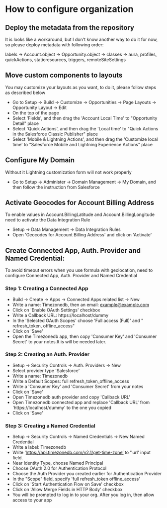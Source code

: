# How to configure organization

## Deploy the metadata from the repository

It is looks like a workaround, but I don't know another way to do it for now, 
so please deploy metadata with following order:

labels -> Account.object -> Opportunity.object -> classes -> aura, profiles, quickActions, staticresources, triggers, remoteSiteSettings

## Move custom components to layouts

You may customize your layouts as you want, to do it, please follow steps as described below

- Go to Setup -> Build -> Customize -> Opportunities -> Page Layouts -> Opportunity Layout -> Edit
- On the top of the page
- Select 'Fields', and then drag the 'Account Local Time' to "Opportunity Detail" place
- Select 'Quick Actions', and then drag the 'Local time' to "Quick Actions in the Salesforce Classic Publisher" place
- Select 'Mobile & Lightning Actions', and then drag the 'Customize local time' to "Salesforce Mobile and Lightning Experience Actions" place
		
## Configure My Domain

Without it Lightning customization form will not work properly
	
- Go to Setup -> Administer -> Domain Management -> My Domain, and then follow the instruction from Salesforce

## Activate Geocodes for Account Billing Address

To enable values in Account.BillingLatitude and Account.BillingLongitude need to activate the Data Integration Rule
	
- Setup -> Data Management -> Data Integration Rules
- Open 'Geocodes for Account Billing Address' and click on 'Activate'
	
## Create Connected App, Auth. Provider and Named Credential:

To avoid timeout errors when you use formula with geolocation, need to configure Connected App, Auth. Provider and Named Credential
    
### Step 1: Creating a Connected App
	
- Build -> Create -> Apps -> Connected Apps related list -> New
- Write a name: Timezonedb, then an email: example@example.com
- Click on 'Enable OAuth Settings' checkbox
- Write a Callback URL: https://localhost/dummy
- In the 'Selected OAuth Scopes' choose 'Full access (Full)' and " refresh_token, offline_access"
- Click on 'Save'		
- Open the Timezonedb app, then copy 'Consumer Key' and 'Consumer Secret' to your notes.It is will be needed later.
		
### Step 2: Creating an Auth. Provider
	
- Setup -> Security Controls -> Auth. Providers -> New
- Select provider type 'Salesforce'
- Write a name: Timezonedb
- Write a Default Scopes: full refresh_token_offline_access
- Write a 'Consumer Key' and 'Consumer Secret' from your notes
- Click on 'Save'
- Open Timezonedb auth provider and copy 'Callback URL'
- Open Timezonedb connected app and replace 'Callback URL' from 'https://localhost/dummy' to the one you copied
- Click on 'Save'
		
### Step 3: Creating a Named Credential
	
- Setup -> Security Controls -> Named Credentials -> New Named Credential
- Write a label: Timezonedb
- Write ‘https://api.timezonedb.com/v2.1/get-time-zone’ to ’'url' input field.
- Near Identity Type, choose Named Principal
- Choose OAuth 2.0 for Authentication Protocol
- Choose the Auth Provider you created earlier for Authentication Provider
- In the "Scope" field, specify 'full refresh_token offline_access'
- Click on 'Start Authentication Flow on Save' checkbox
- Click on 'Allow Merge Fields in HTTP Body' checkbox
- You will be prompted to log in to your org. After you log in, then allow access to your app

